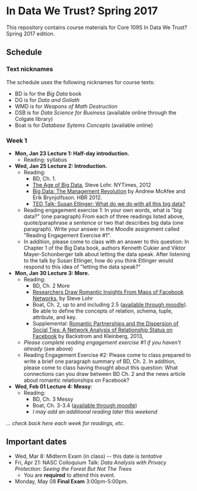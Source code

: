 # In Data We Trust?  Spring 2017

This repository contains course materials for Core 109S In Data We Trust?  Spring 2017 edition.


## Schedule

### Text nicknames

The schedule uses the following nicknames for course texts:

- BD is for the *Big Data* book
- DG is for *Data and Goliath*
- WMD is for *Weapons of Math Destruction*
- DSB is for *Data Science for Business* (available online through the Colgate library)
- Boat is for *Database Sytems Concepts* (available online)

### Week 1

- **Mon, Jan 23 Lecture 1:  Half-day introduction.**
    + Reading: syllabus
- **Wed, Jan 25 Lecture 2: Introduction.**
    + Reading: 
    	* BD, Ch. 1.
    	* [The Age of Big Data](http://www.nytimes.com/2012/02/12/sunday-review/big-datas-impact-in-the-world.html), Steve Lohr.  NYTimes, 2012
    	* [Big Data: The Management Revolution](https://hbr.org/2012/10/big-data-the-management-revolution) by Andrew McAfee and Erik Brynjolfsson.  HBR 2012.
    	* [TED Talk: Susan Etlinger: What do we do with all this big data?](https://www.ted.com/talks/susan_etlinger_what_do_we_do_with_all_this_big_data)
    + Reading engagement exercise 1: In your own words, what is "big data?" (one paragraph) From each of three readings listed above, quote/paraphrase a sentence or two that describes big data (one paragraph).  Write your answer in the Moodle assignment called "Reading Engagement Exercise #1".
    + In addition, please come to class with an answer to this question: In Chapter 1 of the Big Data book, authors Kenneth Cukier and Viktor Mayer-Schonberger talk about letting the data speak. After listening to the talk by Susan Etlinger, how do you think Etlinger would respond to this idea of "letting the data speak?"   
- **Mon, Jan 30 Lecture 3: More.**
    + Reading: 
		* BD, Ch. 2 More
		* [Researchers Draw Romantic Insights From Maps of Facebook Networks](https://bits.blogs.nytimes.com/2013/10/28/spotting-romantic-relationships-on-facebook/), by Steve Lohr    	
    	* Boat, Ch. 2, up to and including 2.5 ([available through moodle](https://moodle.colgate.edu/mod/resource/view.php?id=193841)).  Be able to define the concepts of relation, schema, tuple, attribute, and key.
    	* Supplemental: [Romantic Partnerships and the Dispersion of Social Ties:
A Network Analysis of Relationship Status on Facebook](https://arxiv.org/pdf/1310.6753v1.pdf) by Backstrom and Kleinberg, 2013,
    + *Please complete reading engagement exercise #1 if you haven't already* (see above)
    + Reading Engagement Exercise #2: Please come to class prepared to write a brief one paragraph summary of BD, Ch. 2.  In addition, please come to class having thought about this question: What connections can you draw between BD Ch. 2 and the news article about romantic relationships on Facebook?
- **Wed, Feb 01 Lecture 4: Messy**:
    + Reading: 
    	* BD, Ch. 3 Messy
    	* Boat, Ch. 3-3.4 ([available through moodle](https://moodle.colgate.edu/mod/resource/view.php?id=193842))
    	* *I may add an additional reading later this weekend*

*... check back here each week for readings, etc.*

## Important dates

- Wed, Mar 8: Midterm Exam (in class) -- this date is *tentative*
- Fri, Apr 21: NASC Colloquium Talk: *Data Analysis with Privacy Protection: Seeing the Forest But Not The Trees*
	+ You are **required** to attend this event.
- Monday, May 08 **Final Exam** 3:00pm-5:00pm.
